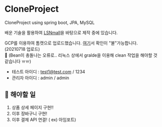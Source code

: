 # CloneProject
CloneProject using spring boot, JPA, MySQL

배운 기술을 활용하여 [LSNmall](https://www.lsnmall.com/)을 바탕으로 제작 중에 있습니다.

GCP를 이용하여 톰캣으로 업로드했습니다. [여기](http://34.64.152.230)서 확인이 "불"가능합니다. (20210718 업로드)  
🚧 (Bean이 충돌나는 오류로.. 리눅스 상에서 gralde을 이용해 clean 작업을 해야할 것 같습니다 ㅠㅠ)
- 테스트 아이디 : test1@test.com / 1234
- 관리자 아이디 : admin / admin

## 🚧 해야할 일
1. 상품 상세 페이지 구현!! 
2. 이후 장바구니 구현!
3. 이후 결제 API 연결! ( ex) 아임포트)
